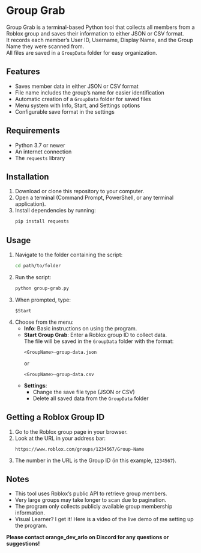 # Group Grab

Group Grab is a terminal-based Python tool that collects all members from a Roblox group and saves their information to either JSON or CSV format.  
It records each member’s User ID, Username, Display Name, and the Group Name they were scanned from.  
All files are saved in a `GroupData` folder for easy organization.  

## Features
- Saves member data in either JSON or CSV format
- File name includes the group’s name for easier identification
- Automatic creation of a `GroupData` folder for saved files
- Menu system with Info, Start, and Settings options
- Configurable save format in the settings

## Requirements
- Python 3.7 or newer  
- An internet connection  
- The `requests` library

## Installation
1. Download or clone this repository to your computer.
2. Open a terminal (Command Prompt, PowerShell, or any terminal application).
3. Install dependencies by running:
   ```bash
   pip install requests
   ```

## Usage
1. Navigate to the folder containing the script:
   ```bash
   cd path/to/folder
   ```
2. Run the script:
   ```bash
   python group-grab.py
   ```
3. When prompted, type:
   ```
   $Start
   ```
4. Choose from the menu:
   - **Info**: Basic instructions on using the program.
   - **Start Group Grab**: Enter a Roblox group ID to collect data.  
     The file will be saved in the `GroupData` folder with the format:  
     ```
     <GroupName>-group-data.json
     ```  
     or  
     ```
     <GroupName>-group-data.csv
     ```
   - **Settings**:  
     - Change the save file type (JSON or CSV)  
     - Delete all saved data from the `GroupData` folder

## Getting a Roblox Group ID
1. Go to the Roblox group page in your browser.
2. Look at the URL in your address bar:
   ```
   https://www.roblox.com/groups/1234567/Group-Name
   ```
3. The number in the URL is the Group ID (in this example, `1234567`).

## Notes
- This tool uses Roblox’s public API to retrieve group members.
- Very large groups may take longer to scan due to pagination.
- The program only collects publicly available group membership information.
- Visual Learner? I get it! Here is a video of the live demo of me setting up the program. 

**Please contact orange_dev_arlo on Discord for any questions or suggestions!**
